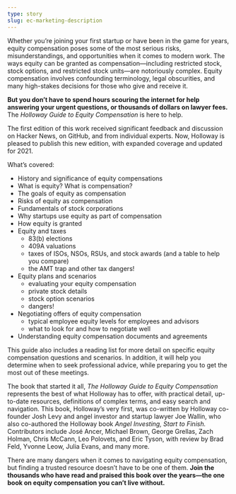 ```yaml
---
type: story
slug: ec-marketing-description
---
```


Whether you’re joining your first startup or have been in the game for years, equity
compensation poses some of the most serious risks, misunderstandings, and opportunities
when it comes to modern work.
The ways equity can be granted as compensation—including restricted stock, stock options,
and restricted stock units—are notoriously complex.
Equity compensation involves confounding terminology, legal obscurities, and many
high-stakes decisions for those who give and receive it.

**But you don’t have to spend hours scouring the internet for help answering your urgent
questions, or thousands of dollars on lawyer fees.**
The *Holloway Guide to Equity Compensation* is here to help.

The first edition of this work received significant feedback and discussion on Hacker
News, on GitHub, and from individual experts.
Now, Holloway is pleased to publish this new edition, with expanded coverage and updated
for 2021.

What’s covered:

- History and significance of equity compensations
- What is equity?
  What is compensation?
- The goals of equity as compensation
- Risks of equity as compensation
- Fundamentals of stock corporations
- Why startups use equity as part of compensation
- How equity is granted
- Equity and taxes
  - 83(b) elections
  - 409A valuations
  - taxes of ISOs, NSOs, RSUs, and stock awards (and a table to help you compare)
  - the AMT trap and other tax dangers!
- Equity plans and scenarios
  - evaluating your equity compensation
  - private stock details
  - stock option scenarios
  - dangers!
- Negotiating offers of equity compensation
  - typical employee equity levels for employees and advisors
  - what to look for and how to negotiate well
- Understanding equity compensation documents and agreements

This guide also includes a reading list for more detail on specific equity compensation
questions and scenarios.
In addition, it will help you determine when to seek professional advice, while preparing
you to get the most out of these meetings.

The book that started it all, *The Holloway Guide to Equity Compensation* represents the
best of what Holloway has to offer, with practical detail, up-to-date resources,
definitions of complex terms, and easy search and navigation.
This book, Holloway’s very first, was co-written by Holloway co-founder Josh Levy and
angel investor and startup lawyer Joe Wallin, who also co-authored the Holloway book
*Angel Investing, Start to Finish.*
Contributors include José Ancer, Michael Brown, George Grellas, Zach Holman, Chris
McCann, Leo Polovets, and Eric Tyson, with review by Brad Feld, Yvonne Leow, Julia Evans,
and many more.

There are many dangers when it comes to navigating equity compensation, but finding a
trusted resource doesn’t have to be one of them. **Join the thousands who have read and
praised this book over the years—the one book on equity compensation you can’t live
without.**
